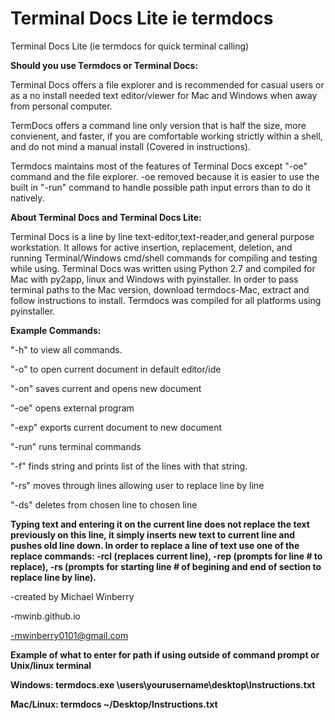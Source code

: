 # Terminal Docs Lite ie termdocs

Terminal Docs Lite (ie termdocs for quick terminal calling)
 
**Should you use Termdocs or Terminal Docs:**
 
Terminal Docs offers a file explorer and is recommended for casual users or as a no install needed text editor/viewer for Mac and Windows when away from personal computer. 
 
TermDocs offers a command line only version that is half the size, more convienent, and faster, if you are comfortable working strictly within a shell, and do not mind a manual install (Covered in instructions). 
 
Termdocs maintains most of the features of Terminal Docs except "-oe" command and the file explorer. -oe removed because it is easier to use the built in "-run" command to handle possible path input errors than to do it natively. 

**About Terminal Docs and Terminal Docs Lite:**
 
Terminal Docs is a line by line text-editor,text-reader,and general purpose workstation. It allows for active insertion, replacement, deletion, and running Terminal/Windows cmd/shell commands for compiling and testing while using. Terminal Docs was written using Python 2.7 and compiled for Mac with py2app, linux and Windows with pyinstaller. In order to pass terminal paths to the Mac version, download termdocs-Mac, extract and follow instructions to install. Termdocs was compiled for all platforms using pyinstaller.

**Example Commands:**


"-h" to view all commands. 

"-o" to open current document in default editor/ide

"-on" saves current and opens new document

"-oe" opens external program

"-exp" exports current document to new document

"-run" runs terminal commands

"-f" finds string and prints list of the lines with that string. 

"-rs" moves through lines allowing user to replace line by line

"-ds" deletes from chosen line to chosen line



**Typing text and entering it on the current line does not replace the text previously on this line, it simply inserts new text to current line and pushes old line down. In order to replace a line of text use one of the replace commands: -rcl (replaces current line), -rep (prompts for line # to replace), -rs (prompts for starting line # of begining and end of section to replace line by line).**
 
-created by Michael Winberry
 
-mwinb.github.io
 
-mwinberry0101@gmail.com


**Example of what to enter for path if using outside of command prompt or Unix/linux terminal**
 
**Windows:  termdocs.exe \users\yourusername\desktop\Instructions.txt**
 
**Mac/Linux:  termdocs ~/Desktop/Instructions.txt**
